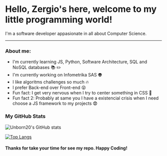 # Hello, Zergio's here, welcome to my little programming world!

I'm a software developer appasionate in all about Computer Science.

---

### About me:

- I'm currently learning JS, Python, Software Architecture, SQL and NoSQL databases :books: :pencil2:
- I'm currently working on Infometrika SAS :alien:
- I like algoritms challenges so much :fire:
- I prefer Back-end over Front-end :stuck_out_tongue_closed_eyes:
- Fun fact: I get very nervous when I try to center something in CSS :grimacing:
- Fun fact 2: Probably at same you I have a existencial crisis when I need choose a JS framework to my projects :fearful:

### My GitHub Stats
![Unborn20's GitHub stats](https://github-readme-stats.vercel.app/api?username=Unborn20&theme=blueberry&show_icons=true)

[![Top Langs](https://github-readme-stats.vercel.app/api/top-langs/?username=Unborn20&layout=compact&theme=blueberry)](https://github.com/Unborn20/github-readme-stats)

#### Thanks for take your time for see my repo. Happy Coding!
